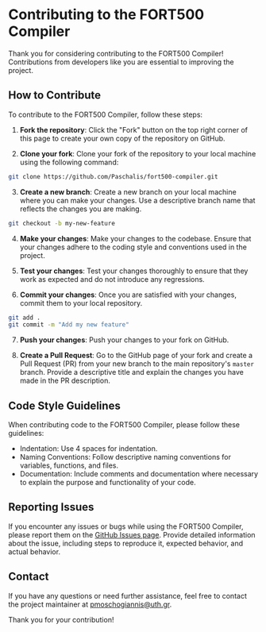  
# Contributing to the FORT500 Compiler

Thank you for considering contributing to the FORT500 Compiler! Contributions from developers like you are essential to improving the project.

## How to Contribute
To contribute to the FORT500 Compiler, follow these steps:

1. **Fork the repository**: Click the "Fork" button on the top right corner of this page to create your own copy of the repository on GitHub.
   
2. **Clone your fork**: Clone your fork of the repository to your local machine using the following command:

```bash
git clone https://github.com/Paschalis/fort500-compiler.git
```
3. **Create a new branch**: Create a new branch on your local machine where you can make your changes. Use a descriptive branch name that reflects the changes you are making.

```bash
git checkout -b my-new-feature
```

4. **Make your changes**: Make your changes to the codebase. Ensure that your changes adhere to the coding style and conventions used in the project.

5. **Test your changes**: Test your changes thoroughly to ensure that they work as expected and do not introduce any regressions.

6. **Commit your changes**: Once you are satisfied with your changes, commit them to your local repository.

```bash
git add .
git commit -m "Add my new feature"
```

7. **Push your changes**: Push your changes to your fork on GitHub.


8. **Create a Pull Request**: Go to the GitHub page of your fork and create a Pull Request (PR) from your new branch to the main repository's `master` branch. Provide a descriptive title and explain the changes you have made in the PR description.

## Code Style Guidelines
When contributing code to the FORT500 Compiler, please follow these guidelines:
- Indentation: Use 4 spaces for indentation.
- Naming Conventions: Follow descriptive naming conventions for variables, functions, and files.
- Documentation: Include comments and documentation where necessary to explain the purpose and functionality of your code.

## Reporting Issues
If you encounter any issues or bugs while using the FORT500 Compiler, please report them on the [GitHub Issues page](https://github.com/Paschalis/fort500-compiler/issues). Provide detailed information about the issue, including steps to reproduce it, expected behavior, and actual behavior.

## Contact
If you have any questions or need further assistance, feel free to contact the project maintainer at [pmoschogiannis@uth.gr](mailto:pmoschogiannis@uth.gr).

Thank you for your contribution!
